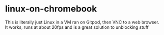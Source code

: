 # linux-on-chromebook
This is literally just Linux in a VM ran on Gitpod, then VNC to a web browser. It works, runs at about 20fps and is a great solution to unblocking stuff
